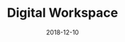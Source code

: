---
title: Digital Workspace
description: UBI Banca is an Italian banking group, the fifth largest in Italy by a number of branches. I led the creation of the new portal and Design System used by more than 20.000 employees.
client: UBI Banca
role: Lead Interface Designer
skills:
  - Design System
  - User Experience
  - User Interface
date: 2018-12-10
finished: true
layout: work
permalink: false
thumbnail: static/ubi-banca-digital-workspace.jpg
---